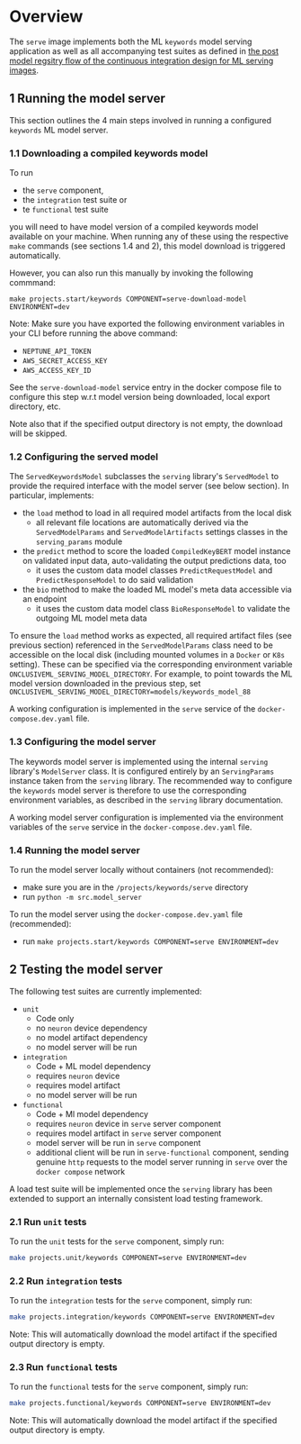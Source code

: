 # Overview

The `serve` image implements both the ML `keywords` model serving application as well as all
accompanying test suites as defined in [the post model regsitry flow of the continuous integration
design for ML serving images](https://onclusive01-my.sharepoint.com/:w:/r/personal/sebastian_scherer_onclusive_com/Documents/RFC%20-%20ML%20CI%20pipeline%20framework.docx?d=w74da3073c12b412a9f8b8acd8f741dbe&csf=1&web=1&e=mJXG6p).

## 1 Running the model server

This section outlines the 4 main steps involved in running a configured `keywords` ML model server.

### 1.1 Downloading a compiled keywords model

To run
- the `serve` component,
- the `integration` test suite or
- te `functional` test suite

you will need to have model version of a compiled keywords model available on your machine. When running any of these using the respective `make` commands (see sections 1.4 and 2), this model download is triggered automatically.

However, you can also run this manually by invoking the following commmand:

`make projects.start/keywords COMPONENT=serve-download-model ENVIRONMENT=dev`

Note: Make sure you have exported the following environment variables in your CLI before running the
above command:
- `NEPTUNE_API_TOKEN`
- `AWS_SECRET_ACCESS_KEY`
- `AWS_ACCESS_KEY_ID`

See the `serve-download-model` service entry in the docker compose file to configure this step w.r.t model version being downloaded, local export directory, etc.

Note also that if the specified output directory is not empty, the download will be skipped.

### 1.2 Configuring the served model

The `ServedKeywordsModel` subclasses the `serving` library's `ServedModel` to provide the required
interface with the model server (see below section). In particular, implements:

- the `load` method to load in all required model artifacts from the local disk
  - all relevant file locations are automatically derived via the `ServedModelParams` and
    `ServedModelArtifacts` settings classes in the `serving_params` module
- the `predict` method to score the loaded `CompiledKeyBERT` model instance on validated input data,
  auto-validating the output predictions data, too
  - it uses the custom data model classes `PredictRequestModel` and `PredictResponseModel` to do
    said validation
- the `bio` method to make the loaded ML model's meta data accessible via an endpoint
  - it uses the custom data model class `BioResponseModel` to validate the outgoing ML model meta
    data

To ensure the `load` method works as expected, all required artifact files (see previous section)
referenced in the `ServedModelParams` class need to be accessible on the local disk (including
mounted volumes in a `Docker` or `K8s` setting). These can be specified via the corresponding
environment variable `ONCLUSIVEML_SERVING_MODEL_DIRECTORY`. For example, to point towards the ML
model version downloaded in the previous step, set `ONCLUSIVEML_SERVING_MODEL_DIRECTORY=models/keywords_model_88`

A working configuration is implemented in the `serve` service of the `docker-compose.dev.yaml` file.


### 1.3 Configuring the model server

The keywords model server is implemented using the internal `serving` library's `ModelServer` class.
It is configured entirely by an `ServingParams` instance taken from the `serving` library. The
recommended way to configure the `keywords` model server is therefore to use the corresponding
environment variables, as described in the `serving` library documentation.

A working model server configuration is implemented via the environment variables of the `serve`
 service in the `docker-compose.dev.yaml` file.

### 1.4 Running the model server

To run the model server locally without containers (not recommended):

- make sure you are in the `/projects/keywords/serve` directory
- run `python -m src.model_server`

To run the model server using the `docker-compose.dev.yaml` file (recommended):

- run `make projects.start/keywords COMPONENT=serve ENVIRONMENT=dev`

## 2 Testing the model server

The following test suites are currently implemented:

- `unit`
  - Code only
  - no `neuron` device dependency
  - no model artifact dependency
  - no model server will be run
- `integration`
  - Code + ML model dependency
  - requires `neuron` device
  - requires model artifact
  - no model server will be run
- `functional`
  - Code + Ml model dependency
  - requires `neuron` device in `serve` server component
  - requires model artifact in `serve` server component
  - model server will be run in `serve` component
  - additional client will be run in `serve-functional` component, sending genuine `http` requests
    to the model server running in `serve` over the `docker compose` network

A load test suite will be implemented once the `serving` library has been extended to support an
internally consistent load testing framework.

### 2.1 Run `unit` tests

To run the `unit` tests for the `serve` component, simply run:

```bash
make projects.unit/keywords COMPONENT=serve ENVIRONMENT=dev
```

### 2.2 Run `integration` tests

To run the `integration` tests for the `serve` component, simply run:

```bash
make projects.integration/keywords COMPONENT=serve ENVIRONMENT=dev
```

Note: This will automatically download the model artifact if the specified output directory is
empty.

### 2.3 Run `functional` tests

To run the `functional` tests for the `serve` component, simply run:

```bash
make projects.functional/keywords COMPONENT=serve ENVIRONMENT=dev
```

Note: This will automatically download the model artifact if the specified output directory is
empty.
